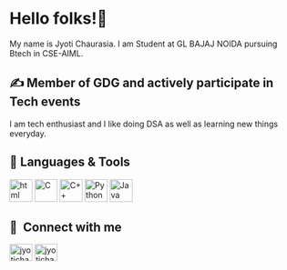 



# Hello folks!👋

My name is Jyoti Chaurasia. I am Student at GL BAJAJ NOIDA pursuing Btech in CSE-AIML. 

## &#x270d; Member of GDG and actively participate in Tech events

I am tech enthusiast and I like doing DSA as well as learning new things everyday.


## 🔧 Languages & Tools
<p align='left'>
  <img src="https://upload.wikimedia.org/wikipedia/commons/thumb/6/61/HTML5_logo_and_wordmark.svg/2048px-HTML5_logo_and_wordmark.svg.png" alt="html" width="40" height="40">
   <img src="https://upload.wikimedia.org/wikipedia/commons/1/19/C_Logo.png" alt="C" width="40" height="40"/>
   <img src="https://upload.wikimedia.org/wikipedia/commons/1/18/ISO_C%2B%2B_Logo.svg" alt="C++" width="40" height="40"/>
   <img src="https://upload.wikimedia.org/wikipedia/commons/c/c3/Python-logo-notext.svg" alt="Python" width="40" height="40"/>
   <img src="https://en.m.wikipedia.org/wiki/File:Java_programming_language_logo.svg" alt="Java" width="40" height="40"/>
</p>






## 🔗 &nbsp;**Connect with me**
<p align="left">
<a href="https://twitter.com/3101Jyoti?t=yy1VyHT4bTqb_bgYD0L4xw&s=09" target="blank"><img align="center" src="https://raw.githubusercontent.com/rahuldkjain/github-profile-readme-generator/master/src/images/icons/Social/twitter.svg" alt="jyotichaurasia" height="30" width="40" /></a>
<a href="https://www.linkedin.com/in/jyoti-chaurasia-33713518b" target="blank"><img align="center" src="https://raw.githubusercontent.com/rahuldkjain/github-profile-readme-generator/master/src/images/icons/Social/linked-in-alt.svg" alt="jyotichaurasia" height="30" width="40" /></a>




[1.1]: https://i.imgur.com/Vahbdkj.png (linkedin icon)


